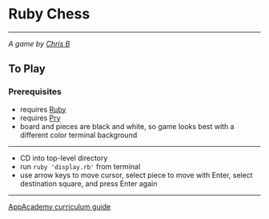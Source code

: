 # Ruby Chess
***
*A game by [Chris B](http://www.motomorphosis-ind.com)*
## To Play
### Prerequisites
* requires [Ruby](https://www.ruby-lang.org/en/downloads/)
* requires [Pry](http://pryrepl.org/)
* board and pieces are black and white, so game looks best with a different color terminal background
***
* CD into top-level directory
* run `ruby 'display.rb'` from terminal
* use arrow keys to move cursor, select piece to move with Enter, select destination square, and press Enter again
***
[AppAcademy curriculum guide](https://github.com/appacademy/curriculum/tree/e4223fd285c5fc0f1f4baffb78a1a6a547e546fb/ruby/projects/chess)
